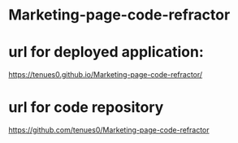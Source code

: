 # Marketing-page-code-refractor

# url for deployed application:
https://tenues0.github.io/Marketing-page-code-refractor/

# url for code repository
https://github.com/tenues0/Marketing-page-code-refractor

